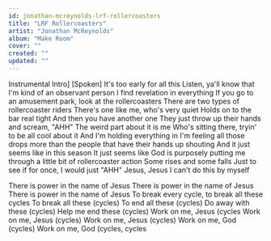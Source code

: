 ```yaml
---
id: jonathan-mcreynolds-lrf-rollercoasters
title: "LRF Rollercoasters"
artist: "Jonathan McReynolds"
album: "Make Room"
cover: ""
created: ""
updated: ""
---
```


Instrumental Intro]
[Spoken]
It's too early for all this
Listen, ya'll know that I'm kind of an observant person
I find revelation in everything
If you go to an amusement park, look at the rollercoasters
There are two types of rollercoaster riders
There's one like me, who's very quiet
Holds on to the bar real tight
And then you have another one
They just throw up their hands and scream, "AHH"
The weird part about it is me
Who's sitting there, tryin' to be all cool about it
And I'm holding everything in
I'm feeling all those drops more than the people that have their hands up shouting
And it just seems like in this season
It just seems like God is purposely putting me through a little bit of rollercoaster action
Some rises and some falls
Just to see if for once, I would just "AHH"
Jesus, Jesus
I can't do this by myself

There is power in the name of Jesus
There is power in the name of Jesus
There is power in the name of Jesus
To break every cycle, to break all these cycles
To break all these (cycles)
To end all these (cycles)
Do away with these (cycles)
Help me end these (cycles)
Work on me, Jesus (cycles
Work on me, Jesus (cycles)
Work on me, Jesus (cycles)
Work on me, God (cycles)
Work on me, God (cycles, cycles